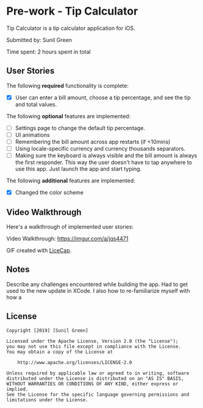 # Pre-work - Tip Calculator

Tip Calculator is a tip calculator application for iOS.

Submitted by: Sunil Green

Time spent: 2 hours spent in total

## User Stories

The following **required** functionality is complete:

* [X] User can enter a bill amount, choose a tip percentage, and see the tip and total values.

The following **optional** features are implemented:
* [ ] Settings page to change the default tip percentage.
* [ ] UI animations
* [ ] Remembering the bill amount across app restarts (if <10mins)
* [ ] Using locale-specific currency and currency thousands separators.
* [ ] Making sure the keyboard is always visible and the bill amount is always the first responder. This way the user doesn't have to tap anywhere to use this app. Just launch the app and start typing.

The following **additional** features are implemented:

- [X] Changed the color scheme

## Video Walkthrough 

Here's a walkthrough of implemented user stories:

Video Walkthrough:
https://imgur.com/a/jqs4471


GIF created with [LiceCap](http://www.cockos.com/licecap/).

## Notes

Describe any challenges encountered while building the app.
Had to get used to the new update in XCode.
I also how to re-familiarize myself with how a

## License

    Copyright [2019] [Sunil Green]

    Licensed under the Apache License, Version 2.0 (the "License");
    you may not use this file except in compliance with the License.
    You may obtain a copy of the License at

        http://www.apache.org/licenses/LICENSE-2.0

    Unless required by applicable law or agreed to in writing, software
    distributed under the License is distributed on an "AS IS" BASIS,
    WITHOUT WARRANTIES OR CONDITIONS OF ANY KIND, either express or implied.
    See the License for the specific language governing permissions and
    limitations under the License.
